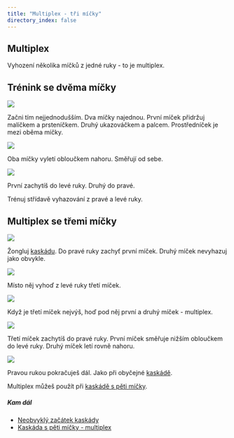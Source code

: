 ```yaml
---
title: "Multiplex - tři míčky"
directory_index: false
---
```


## Multiplex


Vyhození několika míčků z jedné ruky - to je multiplex.

## Trénink se dvěma míčky

![](img/m/micky-3-multiplexta.png)

Začni tím nejjednodušším. Dva míčky najednou. První míček přidržuj malíčkem a prsteníčkem. Druhý ukazováčkem a palcem. Prostředníček je mezi oběma míčky.

![](img/m/micky-3-multiplextb.png)

Oba míčky vyletí obloučkem nahoru. Směřují od sebe.

![](img/m/micky-3-multiplextc.png)

První zachytíš do levé ruky. Druhý do pravé.


Trénuj střídavě vyhazování z pravé a levé ruky.

## Multiplex se třemi míčky

![](img/m/micky-3-multiplexa.png)

Žongluj <a href="/micky/3/kaskada.html" title="Základní trik se 3 míčky.">kaskádu</a>. Do pravé ruky zachyť první míček. Druhý míček nevyhazuj jako obvykle.

![](img/m/micky-3-multiplexb.png)

Místo něj vyhoď z levé ruky třetí míček.

![](img/m/micky-3-multiplexc.png)

Když je třetí míček nejvýš, hoď pod něj první a druhý míček - multiplex.

![](img/m/micky-3-multiplexd.png)

Třetí míček zachytíš do pravé ruky. První míček směřuje nižším obloučkem do levé ruky. Druhý míček letí rovně nahoru.

![](img/m/micky-3-multiplexe.png)

Pravou rukou pokračuješ dál. Jako při obyčejné <a href="/micky/3/kaskada.html" title="Základní trik se 3 míčky.">kaskádě</a>.


Multiplex můžeš použít při <a href="/micky/5/kaskada-multiplex.html" title="Trik s 5 míčky.">kaskádě s pěti míčky</a>.



##### Kam dál

- [Neobvyklý začátek kaskády](/micky/3/neobvykly-zacatek.html "Použití multiplexu na začátku žonglování")
- [Kaskáda s pěti míčky - multiplex](/micky/5/kaskada-multiplex.html "Usnadnění kaskády s pěti míčky")
